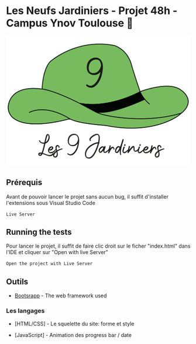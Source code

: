 # Les Neufs Jardiniers - Projet 48h - Campus Ynov Toulouse 🚀

![Screenshot](/assets/img/logo-readme.png)

## Prérequis

Avant de pouvoir lancer le projet sans aucun bug, il suffit d'installer l'extensions sous Visual Studio Code

```
Live Server
```

## Running the tests

Pour lancer le projet, il suffit de faire clic droit sur le ficher "index.html" dans l'IDE et cliquer sur "Open with live Server"

```
Open the project with Live Server
```



## Outils

* [Bootsrapp](http://www.dropwizard.io/1.0.2/docs/) - The web framework used

### Les langages  

* [HTML/CSS]  - Le squelette du site: forme et style

* [JavaScript] - Animation des progress bar / date




